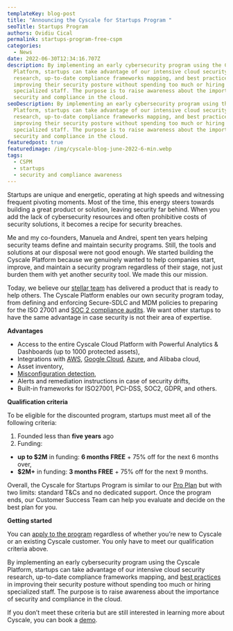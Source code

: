 ```yaml
---
templateKey: blog-post
title: "Announcing the Cyscale for Startups Program "
seoTitle: Startups Program
authors: Ovidiu Cical
permalink: startups-program-free-cspm
categories:
  - News
date: 2022-06-30T12:34:16.707Z
description: By implementing an early cybersecurity program using the Cyscale
  Platform, startups can take advantage of our intensive cloud security
  research, up-to-date compliance frameworks mapping, and best practices in
  improving their security posture without spending too much or hiring
  specialized staff. The purpose is to raise awareness about the importance of
  security and compliance in the cloud.
seoDescription: By implementing an early cybersecurity program using the Cyscale
  Platform, startups can take advantage of our intensive cloud security
  research, up-to-date compliance frameworks mapping, and best practices in
  improving their security posture without spending too much or hiring
  specialized staff. The purpose is to raise awareness about the importance of
  security and compliance in the cloud.
featuredpost: true
featuredimage: /img/cyscale-blog-june-2022-6-min.webp
tags:
  - CSPM
  - startups
  - security and compliance awareness
---
```

<!--StartFragment-->

Startups are unique and energetic, operating at high speeds and witnessing frequent pivoting moments. Most of the time, this energy steers towards building a great product or solution, leaving security far behind. When you add the lack of cybersecurity resources and often prohibitive costs of security solutions, it becomes a recipe for security breaches. 

Me and my co-founders, Manuela and Andrei, spent ten years helping security teams define and maintain security programs. Still, the tools and solutions at our disposal were not good enough. We started building the Cyscale Platform because we genuinely wanted to help companies start, improve, and maintain a security program regardless of their stage, not just burden them with yet another security tool. We made this our mission.  

Today, we believe our [stellar team](https://cyscale.com/about-us/) has delivered a product that is ready to help others. The Cyscale Platform enables our own security program today, from defining and enforcing Secure-SDLC and MDM policies to preparing for the ISO 27001 and [SOC 2 compliance audits](https://cyscale.com/use-cases/soc-2/). We want other startups to have the same advantage in case security is not their area of expertise. 

**Advantages** 

* Access to the entire Cyscale Cloud Platform with Powerful Analytics & Dashboards (up to 1000 protected assets), 
* Integrations with [AWS](https://cyscale.com/use-cases/aws-cloud-security/), [Google Cloud](https://cyscale.com/use-cases/gcp-cloud-security/), [Azure](https://cyscale.com/use-cases/azure-cloud-security/), and Alibaba cloud, 
* Asset inventory, 
* [Misconfiguration detection](https://cyscale.com/use-cases/cloud-misconfigurations/), 
* Alerts and remediation instructions in case of security drifts, 
* Built-in frameworks for ISO27001, PCI-DSS, SOC2, GDPR, and others. 

**Qualification criteria** 

To be eligible for the discounted program, startups must meet all of the following criteria: 

1. Founded less than **five years** ago 
2. Funding: 

* **up to $2M** in funding: **6 months FREE** + 75% off for the next 6 months over,  
* **$2M+** in funding: **3 months FREE** + 75% off for the next 9 months. 

Overall, the Cyscale for Startups Program is similar to our [Pro Plan](https://cyscale.com/pricing/) but with two limits: standard T&Cs and no dedicated support. Once the program ends, our Customer Success Team can help you evaluate and decide on the best plan for you. 

**Getting started** 

You can [apply to the program](https://cyscale.com/security-for-startups-program/) regardless of whether you’re new to Cyscale or an existing Cyscale customer. You only have to meet our qualification criteria above. 

By implementing an early cybersecurity program using the Cyscale Platform, startups can take advantage of our intensive cloud security research, up-to-date compliance frameworks mapping, and [best practices](https://cyscale.com/blog/5-cspm-best-practices-and-strategies/) in improving their security posture without spending too much or hiring specialized staff. The purpose is to raise awareness about the importance of security and compliance in the cloud. 

If you don’t meet these criteria but are still interested in learning more about Cyscale, you can book a [demo](https://cyscale.com/request-demo/). 

<!--EndFragment-->
